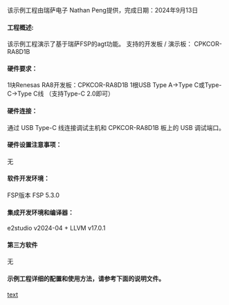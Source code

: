 该示例工程由瑞萨电子 Nathan Peng提供，完成日期：2024年9月13日


#### 工程概述:
该示例工程演示了基于瑞萨FSP的agt功能。
支持的开发板 / 演示板：
CPKCOR-RA8D1B

#### 硬件要求：
1块Renesas RA8开发板：CPKCOR-RA8D1B
1根USB Type A->Type C或Type-C->Type C线 （支持Type-C 2.0即可）

#### 硬件连接：
通过 USB Type-C 线连接调试主机和 CPKCOR-RA8D1B 板上的 USB 调试端口。

#### 硬件设置注意事项：
无

#### 软件开发环境：
FSP版本
FSP 5.3.0

#### 集成开发环境和编译器：
e2studio v2024-04 + LLVM v17.0.1

#### 第三方软件
无

#### 示例工程详细的配置和使用方法，请参考下面的说明文件。
[text](agt_cpkcor_ra8d1_ep.md)

